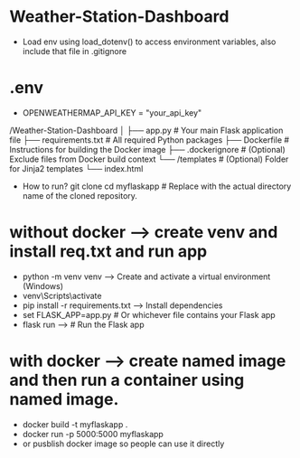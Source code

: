 # Weather-Station-Dashboard

- Load env using load_dotenv() to access environment variables, also include that file in .gitignore
# .env
- OPENWEATHERMAP_API_KEY = "your_api_key"

/Weather-Station-Dashboard
│
├── app.py         # Your main Flask application file
├── requirements.txt   # All required Python packages
├── Dockerfile     # Instructions for building the Docker image
├── .dockerignore  # (Optional) Exclude files from Docker build context
└── /templates     # (Optional) Folder for Jinja2 templates
    └── index.html


- How to run?
git clone <URL-of-your-remote-repository>
cd myflaskapp  # Replace with the actual directory name of the cloned repository.

# without docker --> create venv and install req.txt and run app
- python -m venv venv --> Create and activate a virtual environment (Windows)
- venv\Scripts\activate
- pip install -r requirements.txt --> Install dependencies
- set FLASK_APP=app.py  # Or whichever file contains your Flask app
- flask run --> # Run the Flask app

# with docker --> create named image and then run a container using named image.
- docker build -t myflaskapp .
- docker run -p 5000:5000 myflaskapp
- or pusblish docker image so people can use it directly